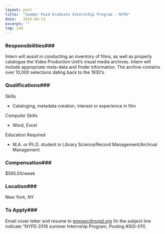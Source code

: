 ```yaml
---
layout: post
title:  "Summer Paid Graduate Internship Program - NYPD"
date:   2016-04-11
excerpt: ""
tag: job
---
```




### Responsibilities###

Intern will assist in conducting an inventory of films, as well as properly catalogue the Video Production Unit’s visual media archives.  Intern will include appropriate meta-data and finder information.  The archive contains over 10,000 selections dating back to the 1930’s.


### Qualifications###

Skills

* Cataloging, metadata creation, interest or experience in film

Computer Skills

* Word, Excel

Education Required

* M.A. or Ph.D. student in Library Science/Record Management/Archival Management


### Compensation###

$595.00/week


### Location###

New York, NY




### To Apply###

Email cover letter and resume to empsec@nypd.org (In the subject line indicate “NYPD 2016 summer Internship Program, Posting #SGI-011).





